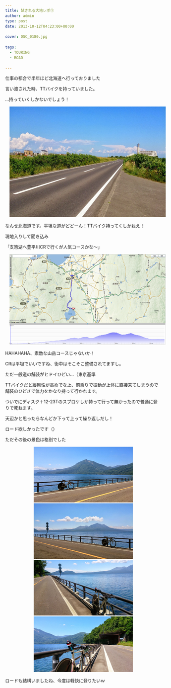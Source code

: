 ```yaml
---
title: 試される大地レポ①
author: admin
type: post
date: 2013-10-12T04:23:00+00:00

cover: DSC_0180.jpg

tags:
  - TOURING
  - ROAD

---
```

仕事の都合で半年ほど北海道へ行っておりました

言い渡された時、TTバイクを持っていました。

…持っていくしかないでしょう！



<div class="separator" style="clear: both; text-align: center;">
  <a href="DSC_0180.jpg" imageanchor="1" style="margin-left: 1em; margin-right: 1em;"><img border="0" src="./DSC_0180.jpg" height="356" width="640" /></a>
</div>

なんせ北海道です。平坦な道がどどーん！TTバイク持ってくしかねえ！

現地入りして聞き込み

「支笏湖へ豊平川CRで行くが人気コースかな～」



<div class="separator" style="clear: both; text-align: center;">
  <a href="1.png" imageanchor="1" style="margin-left: 1em; margin-right: 1em;"><img border="0" src="./1.png" height="291" width="640" /></a>
</div>

HAHAHAHA、素敵な山岳コースじゃないか！

CRは平坦でいいですね、街中はそこそこ整備されてますし。

ただ一般道の舗装がヒドイひどい…（東京基準

TTバイクだと縦剛性が高めでな上、前乗りで振動が上体に直接来てしまうので舗装のひどさで体力をかなり持って行かれます。

ついでにディスク＋12-23Tのスプロケしか持って行って無かったので普通に登りで死ねます。

天辺かと思ったらなんどか下って上って繰り返しだし！

ロード欲しかったです（）

ただその後の景色は格別でした



<div class="separator" style="clear: both; text-align: center;">
  <a href="DSC_0182.jpg" imageanchor="1" style="margin-left: 1em; margin-right: 1em;"><img border="0" src="./DSC_0182.jpg" height="179" width="320" /></a>
</div>



<div class="separator" style="clear: both; text-align: center;">
  <a href="DSC_0183.jpg" imageanchor="1" style="margin-left: 1em; margin-right: 1em;"><img border="0" src="./DSC_0183.jpg" height="179" width="320" /></a>
</div>



<div class="separator" style="clear: both; text-align: center;">
  <a href="DSC_0184.jpg" imageanchor="1" style="margin-left: 1em; margin-right: 1em;"><img border="0" src="./DSC_0184.jpg" height="179" width="320" /></a>
</div>



<div class="separator" style="clear: both; text-align: center;">
  <a href="DSC_0185.jpg" imageanchor="1" style="margin-left: 1em; margin-right: 1em;"><img border="0" src="./DSC_0185.jpg" height="179" width="320" /></a>
</div>

<div class="separator" style="clear: both; text-align: center;">
</div>

<div class="separator" style="clear: both; text-align: center;">
</div>

ロードも結構いましたね、今度は軽快に登りたいｗ
